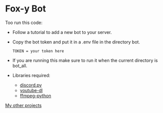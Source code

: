 # Fox-y Bot


Too run this code:

* Follow a tutorial to add a new bot to your server.

* Copy the bot token and put it in a .env file in the directory bot.


   `TOKEN = your token here`


* If you are running this make sure to run it when the current directory is bot_all.

* Libraries required:
  * [discord.py](https://pypi.org/project/discord.py/)
  * [youtube-dl](https://pypi.org/project/youtube_dl/)
  * [ffmpeg-python](https://pypi.org/project/ffmpeg-python/)
 
[My other projects](https://github.com/parzi-val/python-projects)
